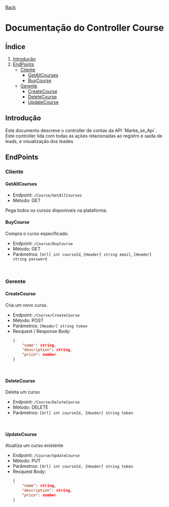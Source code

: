 [Back](README.md)

# Documentação do Controller Course
## Índice
1. [Introdução](#introdução)
3. [EndPoints](#endpoints)
    - [Cliente](#cliente)
        - [GetAllCourses](#GetAllCourses)
        - [BuyCourse](#buycourse)
    - [Gerente](#gerente)
        - [CreateCourse](#createcourse)
        - [DeleteCourse](#deletecourse)
        - [UpdateCourse](#updatecourse)


## Introdução

<p>Este documento descreve o controller de contas da API `Marke_se_Api`. Este controller lida com todas as ações relacionadas ao registro e saida de leads, e visualização dos leades</p>

## EndPoints

### Cliente

#### GetAllCourses

- Endpoint: `/Course/GetAllCourses`
- Método: GET

Pega todos os cursos disponiveis na plataforma.
<br>

#### BuyCourse
<p>Compra o curso especificado.</p>

- Endpoint: `/Course/BuyCourse`
- Método: GET
- Parâmetros: `[Url] int courseId`, `[Header] string email`, `[Header] string password`
<br>

### Gerente

#### CreateCourse
<p>Cria um novo curso.</p>

- Endpoint: `/Course/CreateCourse`
- Método: POST
- Parâmetros: `[Header] string token`
- Resquest / Response Body: 
    ```json
    {
        "name": string,
        "description": string,
        "price": number
    }
    ```
<br>

#### DeleteCourse
<p>Deleta um curso</p>

- Endpoint: `/Course/DeleteCourse`
- Método: DELETE
- Parâmetros: `[Url] int courseId, [Header] string token`
<br>

#### UpdateCourse
<p>Atualiza um curso existente</p>

- Endpoint: `/Course/UpdateCourse`
- Método: PUT
- Parâmetros: `[Url] int courseId, [Header] string token`
- Resquest Body: 
    ```json
    {
        "name": string,
        "description": string,
        "price": number
    }
    ```
<br>
